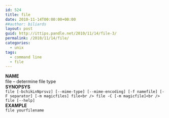```yaml
---
id: 524
title: file
date: 2010-11-14T00:00:00+00:00
##author: biliards
layout: post
guid: http://ittips.pandle.net/2010/11/14/file-3/
permalink: /2010/11/14/file/
categories:
  - unix
tags:
  - command line
  - file
---
```

**NAME**  
file &#8211; determine file type  
**SYNOPSYS**  
`file [-bchikLnNprsvz] [--mime-type] [--mime-encoding] [-f namefile] [-F separator] [-m magicfiles] file<br />
file -C [-m magicfile]<br />
file [--help]`  
**EXAMPLE**  
`file yourfilename`

